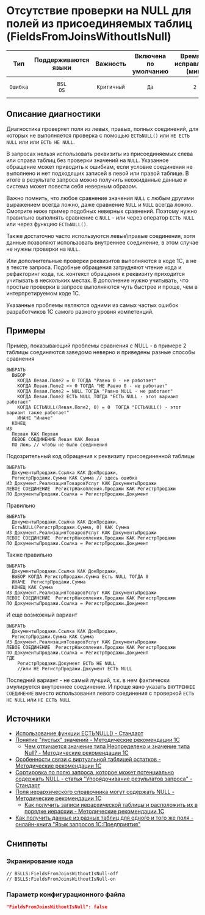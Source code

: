# Отсутствие проверки на NULL для полей из присоединяемых таблиц (FieldsFromJoinsWithoutIsNull)

|   Тип    | Поддерживаются<br>языки |  Важность   | Включена<br>по умолчанию | Время на<br>исправление (мин) |                         Теги                         |
|:--------:|:-----------------------------:|:-----------:|:------------------------------:|:-----------------------------------:|:----------------------------------------------------:|
| `Ошибка` |      `BSL`<br>`OS`      | `Критичный` |              `Да`              |                 `2`                 | `sql`<br>`suspicious`<br>`unpredictable` |

<!-- Блоки выше заполняются автоматически, не трогать -->
## Описание диагностики
<!-- Описание диагностики заполняется вручную. Необходимо понятным языком описать смысл и схему работу -->
Диагностика проверяет поля из левых, правых, полных соединений, для которых не выполняется проверка с помощью `ЕСТЬNULL()` или `НЕ ЕСТЬ NULL` или или `ЕСТЬ НЕ NULL`.

В запросах нельзя использовать реквизиты из присоединяемых слева или справа таблиц без проверки значений на `NULL`. Указанное обращение может приводить к ошибкам, если условие соединения не выполнено и нет подходящих записей в левой или правой таблице. В итоге в результате запроса можно получить неожиданные данные и система может повести себя неверным образом.

Важно помнить, что любое сравнение значения `NULL` с любым другими выражением всегда ложно, даже сравнение `NULL` и `NULL` всегда ложно. Смотрите ниже пример подобных неверных сравнений. Поэтому нужно правильно выполнять сравнение с `NULL` - или через оператор `ЕСТЬ NULL` или через функцию `ЕСТЬNULL()`.

Также достаточно часто используются левые\правые соединения, хотя данные позволяют использовать внутреннее соединение, в этом случае не нужны проверки на `NULL`.

Или дополнительные проверки реквизитов выполняются в коде 1С, а не в тексте запроса. Подобные обращения затрудняют чтение кода и рефакторинг кода, т.к. контекст обращения к реквизиту приходится учитывать в нескольких местах. В дополнение нужно учитывать, что простые проверки в запросе выполняются чуть быстрее и проще, чем в интерпретируемом коде 1С.

Указанные проблемы являются одними из самых частых ошибок разработчиков 1С самого разного уровня компетенций.

## Примеры
<!-- В данном разделе приводятся примеры, на которые диагностика срабатывает, а также можно привести пример, как можно исправить ситуацию -->
Пример, показывающий проблемы сравнения с NULL - в примере 2 таблицы соединяются заведомо неверно и приведены разные способы сравнения
```sdbl
ВЫБРАТЬ
  ВЫБОР
    КОГДА Левая.Поле2 = 0 ТОГДА "Равно 0 - не работает"
    КОГДА Левая.Поле2 <> 0 ТОГДА "НЕ Равно 0 - не работает"
    КОГДА Левая.Поле2 = NULL ТОГДА "Равно NULL - не работает"
    КОГДА Левая.Поле2 ЕСТЬ NULL ТОГДА "ЕСТЬ NULL - этот вариант работает"
    КОГДА ЕСТЬNULL(Левая.Поле2, 0) = 0  ТОГДА "ЕСТЬNULL() - этот вариант также работает"
    ИНАЧЕ "Иначе"
  КОНЕЦ
ИЗ
  Первая КАК Первая
  ЛЕВОЕ СОЕДИНЕНИЕ Левая КАК Левая
  ПО Ложь // чтобы не было соединения
```

Подозрительный код обращения к реквизиту присоединенной таблицы
```sdbl
ВЫБРАТЬ 
  ДокументыПродажи.Ссылка КАК ДокПродажи,
  РегистрПродажи.Сумма КАК Сумма // здесь ошибка
ИЗ Документ.РеализацияТоваровУслуг КАК ДокументыПродажи
ЛЕВОЕ СОЕДИНЕНИЕ  РегистрНакопления.Продажи КАК РегистрПродажи
ПО ДокументыПродажи.Ссылка = РегистрПродажи.Документ
```
Правильно
```sdbl
ВЫБРАТЬ 
  ДокументыПродажи.Ссылка КАК ДокПродажи,
  ЕстьNULL(РегистрПродажи.Сумма, 0) КАК Сумма
ИЗ Документ.РеализацияТоваровУслуг КАК ДокументыПродажи
ЛЕВОЕ СОЕДИНЕНИЕ  РегистрНакопления.Продажи КАК РегистрПродажи
ПО ДокументыПродажи.Ссылка = РегистрПродажи.Документ
```
Также правильно
```sdbl
ВЫБРАТЬ 
  ДокументыПродажи.Ссылка КАК ДокПродажи,
  ВЫБОР КОГДА РегистрПродажи.Сумма Есть NULL ТОГДА 0
  ИНАЧЕ  РегистрПродажи.Сумма 
  КОНЕЦ КАК Сумма
ИЗ Документ.РеализацияТоваровУслуг КАК ДокументыПродажи
ЛЕВОЕ СОЕДИНЕНИЕ  РегистрНакопления.Продажи КАК РегистрПродажи
ПО ДокументыПродажи.Ссылка = РегистрПродажи.Документ
```
И еще возможный вариант
```sdbl
ВЫБРАТЬ 
  ДокументыПродажи.Ссылка КАК ДокПродажи,
  РегистрПродажи.Сумма КАК Сумма
ИЗ Документ.РеализацияТоваровУслуг КАК ДокументыПродажи
ЛЕВОЕ СОЕДИНЕНИЕ  РегистрНакопления.Продажи КАК РегистрПродажи
ПО ДокументыПродажи.Ссылка = РегистрПродажи.Документ
ГДЕ
    РегистрПродажи.Документ ЕСТЬ НЕ NULL
    //или НЕ РегистрПродажи.Документ ЕСТЬ NULL
```
Последний вариант - не самый лучший, т.к. в нем фактически эмулируется внутреннее соединение. И проще явно указать `ВНУТРЕННЕЕ СОЕДИНЕНИЕ` вместо использования левого соединения с проверкой `ЕСТЬ НЕ NULL` или `НЕ ЕСТЬ NULL`

## Источники
<!-- Необходимо указывать ссылки на все источники, из которых почерпнута информация для создания диагностики -->
<!-- Примеры источников

* Источник: [Стандарт: Тексты модулей](https://its.1c.ru/db/v8std#content:456:hdoc)
* Полезная информация: [Отказ от использования модальных окон](https://its.1c.ru/db/metod8dev#content:5272:hdoc)
* Источник: [Cognitive complexity, ver. 1.4](https://www.sonarsource.com/docs/CognitiveComplexity.pdf) -->
* [Использование функции ЕСТЬNULL() - Стандарт](https://its.1c.ru/db/metod8dev/content/2653/hdoc)
* [Понятие "пустых" значений - Методические рекомендации 1С](https://its.1c.ru/db/metod8dev/content/2614/hdoc/_top/%D0%B5%D1%81%D1%82%D1%8C%20null)
    * [Чем отличается значение типа Неопределено и значение типа Null? - Методические рекомендации 1С](https://its.1c.ru/db/metod8dev#content:2516:hdoc)
* [Особенности связи с виртуальной таблицей остатков - Методические рекомендации 1С](https://its.1c.ru/db/metod8dev/content/2657/hdoc/_top/%D0%B5%D1%81%D1%82%D1%8C%20null)
* [Сортировка по полю запроса, которое может потенциально содержать NULL - статья "Упорядочивание результатов запроса" - Стандарт](https://its.1c.ru/db/v8std/content/412/hdoc/_top/%D0%B5%D1%81%D1%82%D1%8C%20null)
* [Поля иерархического справочника могут содержать NULL - Методические рекомендации 1С](https://its.1c.ru/db/metod8dev/content/2649/hdoc/_top/%D0%B5%D1%81%D1%82%D1%8C%20null)
    * [Как получить записи иерархической таблицы и расположить их в порядке иерархии - Методические рекомендации 1С](https://its.1c.ru/db/pubqlang/content/27/hdoc/_top/%D0%B5%D1%81%D1%82%D1%8C%20null)
* [Как получить данные из разных таблиц для одного и того же поля - онлайн-книга "Язык запросов 1С:Предприятия"](https://its.1c.ru/db/pubqlang#content:43:hdoc)

## Сниппеты

<!-- Блоки ниже заполняются автоматически, не трогать -->
### Экранирование кода

```bsl
// BSLLS:FieldsFromJoinsWithoutIsNull-off
// BSLLS:FieldsFromJoinsWithoutIsNull-on
```

### Параметр конфигурационного файла

```json
"FieldsFromJoinsWithoutIsNull": false
```
